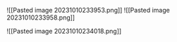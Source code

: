![[Pasted image 20231010233953.png]]
![[Pasted image 20231010233958.png]]

![[Pasted image 20231010234018.png]]
